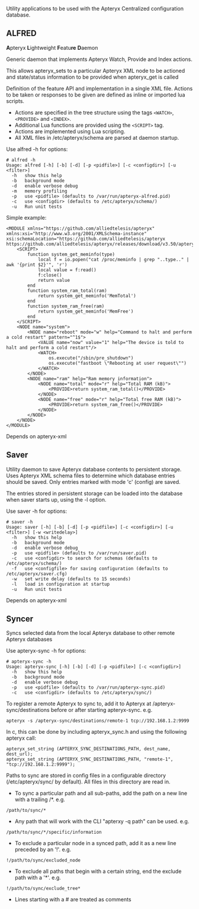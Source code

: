 Utility applications to be used with the Apteryx Centralized configuration database.

## ALFRED
**A**pteryx **L**ightweight **F**eatu**re** **D**aemon

Generic daemon that implements Apteryx Watch, Provide and Index actions.

This allows apteryx_sets to a particular Apteryx XML node to be actioned and state/status information to be provided when apteryx_get is called

Definition of the feature API and implementation in a single XML file. Actions to be taken or responses to be given are defined as inline or imported lua scripts.

* Actions  are specified in the tree structure using the tags `<WATCH>`, `<PROVIDE>` and `<INDEX>`.
* Additional Lua functions are provided using the `<SCRIPT>` tag.
* Actions are implemented using Lua scripting.
* All XML files in /etc/apteryx/schema are parsed at daemon startup.

Use alfred -h for options:
```
# alfred -h
Usage: alfred [-h] [-b] [-d] [-p <pidfile>] [-c <configdir>] [-u <filter>]
  -h   show this help
  -b   background mode
  -d   enable verbose debug
  -m   memory profiling
  -p   use <pidfile> (defaults to /var/run/apteryx-alfred.pid)
  -c   use <configdir> (defaults to /etc/apteryx/schema/)
  -u   Run unit tests
```

Simple example:
```
<MODULE xmlns="https://github.com/alliedtelesis/apteryx" xmlns:xsi="http://www.w3.org/2001/XMLSchema-instance" xsi:schemaLocation="https://github.com/alliedtelesis/apteryx https://github.com/alliedtelesis/apteryx/releases/download/v3.50/apteryx.xsd">
    <SCRIPT>
        function system_get_meminfo(type)
            local f = io.popen("cat /proc/meminfo | grep "..type.." | awk '{print $2}'", 'r')
            local value = f:read()
            f:close()
            return value
        end
        function system_ram_total(ram)
            return system_get_meminfo('MemTotal')
        end
        function system_ram_free(ram)
            return system_get_meminfo('MemFree')
        end
    </SCRIPT>
    <NODE name="system">
        <NODE name="reboot" mode="w" help="Command to halt and perform a cold restart" pattern="^1$">
            <VALUE name="now" value="1" help="The device is told to halt and perform a cold restart"/>
            <WATCH>
                os.execute("/sbin/pre_shutdown")
                os.execute("fastboot \"Rebooting at user request\"")
            </WATCH>
        </NODE>
        <NODE name="ram" help="Ram memory information">
            <NODE name="total" mode="r" help="Total RAM (kB)">
                <PROVIDE>return system_ram_total()</PROVIDE>
            </NODE>
            <NODE name="free" mode="r" help="Total free RAM (kB)">
                <PROVIDE>return system_ram_free()</PROVIDE>
            </NODE>
        </NODE>
    </NODE>
</MODULE>
```

Depends on apteryx-xml

## Saver
Utility daemon to save Apteryx database contents to persistent storage. Uses Apteryx XML schema
files to determine which database entries should be saved. Only entries marked with mode 'c' (config)
are saved.

The entries stored in persistent storage can be loaded into the database when saver starts up, using
the -l option.

Use saver -h for options:
```
# saver -h
Usage: saver [-h] [-b] [-d] [-p <pidfile>] [-c <configdir>] [-u <filter>] [-w <writedelay>]
  -h   show this help
  -b   background mode
  -d   enable verbose debug
  -p   use <pidfile> (defaults to /var/run/saver.pid)
  -c   use <configdir> to search for schemas (defaults to /etc/apteryx/schema/)
  -f   use <configfile> for saving configuration (defaults to /etc/apteryx/saver.cfg)
  -w   set write delay (defaults to 15 seconds)
  -l   load in configuration at startup
  -u   Run unit tests
```

Depends on apteryx-xml

## Syncer
Syncs selected data from the local Apteryx database to other remote Apteryx databases

Use apteryx-sync -h for options:

```
# apteryx-sync -h
Usage: apteryx-sync [-h] [-b] [-d] [-p <pidfile>] [-c <configdir>]
  -h   show this help
  -b   background mode
  -d   enable verbose debug
  -p   use <pidfile> (defaults to /var/run/apteryx-sync.pid)
  -c   use <configdir> (defaults to /etc/apteryx/sync/)
```

To register a remote Apteryx to sync to, add it to Apteryx at /apteryx-sync/destinations
before or after starting apteryx-sync. e.g.

```
apteryx -s /apteryx-sync/destinations/remote-1 tcp://192.168.1.2:9999
```

In c, this can be done by including apteryx_sync.h and using the following apteryx call:
```
apteryx_set_string (APTERYX_SYNC_DESTINATIONS_PATH, dest_name, dest_url);
apteryx_set_string (APTERYX_SYNC_DESTINATIONS_PATH, "remote-1", "tcp://192.168.1.2:9999");
```

Paths to sync are stored in config files in a configurable directory (/etc/apteryx/sync/ by default).
All files in this directory are read in.

* To sync a particular path and all sub-paths, add the path on a new line with a trailing /*. e.g.
```
/path/to/sync/*
```
* Any path that will work with the CLI "apterxy -q path" can be used. e.g.
```
/path/to/sync/*/specific/information
```
* To exclude a particular node in a synced path, add it as a new line preceded by an '!'. e.g.
```
!/path/to/sync/excluded_node
```
* To exclude all paths that begin with a certain string, end the exclude path with a '*'. e.g.
```
!/path/to/sync/exclude_tree*
```
* Lines starting with a # are treated as comments
